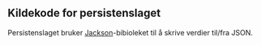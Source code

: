 ## Kildekode for persistenslaget

Persistenslaget bruker [Jackson](https://github.com/FasterXML/jackson)-bibioleket til å skrive verdier til/fra JSON.
